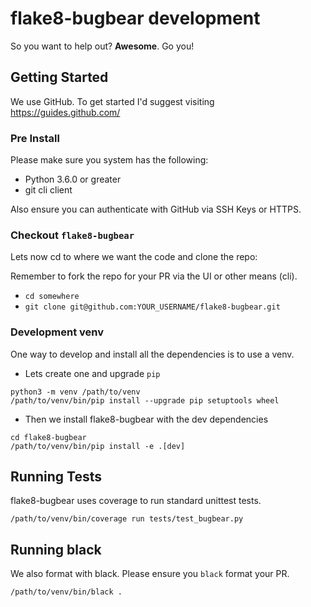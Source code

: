 # flake8-bugbear development

So you want to help out? **Awesome**. Go you!

## Getting Started

We use GitHub. To get started I'd suggest visiting https://guides.github.com/

### Pre Install

Please make sure you system has the following:

- Python 3.6.0 or greater
- git cli client

Also ensure you can authenticate with GitHub via SSH Keys or HTTPS.

### Checkout `flake8-bugbear`

Lets now cd to where we want the code and clone the repo:

Remember to fork the repo for your PR via the UI or other means (cli).

- `cd somewhere`
- `git clone git@github.com:YOUR_USERNAME/flake8-bugbear.git`

### Development venv

One way to develop and install all the dependencies is to use a venv.

- Lets create one and upgrade `pip`

```console
python3 -m venv /path/to/venv
/path/to/venv/bin/pip install --upgrade pip setuptools wheel
```

- Then we install flake8-bugbear with the dev dependencies

```console
cd flake8-bugbear
/path/to/venv/bin/pip install -e .[dev]
```

## Running Tests

flake8-bugbear uses coverage to run standard unittest tests.

```console
/path/to/venv/bin/coverage run tests/test_bugbear.py
```

## Running black

We also format with black. Please ensure you `black` format your PR.

```console
/path/to/venv/bin/black .
```

